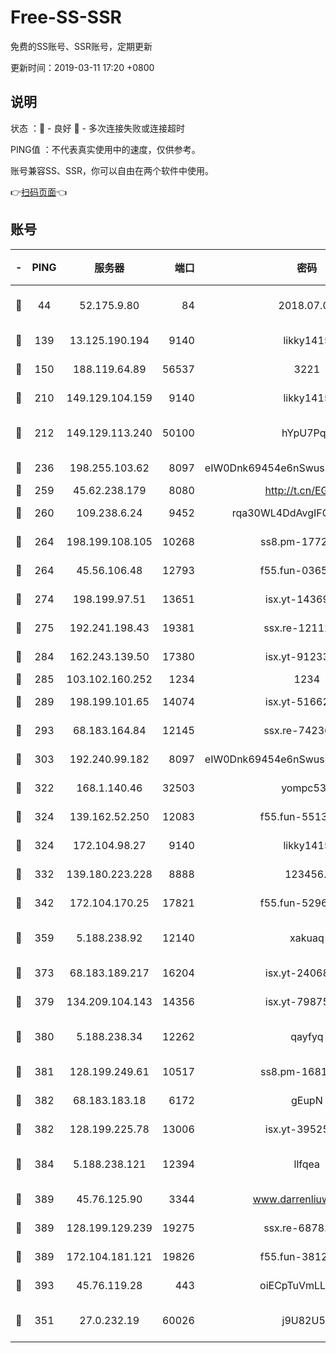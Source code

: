 # Free-SS-SSR

免费的SS账号、SSR账号，定期更新

更新时间：2019-03-11 17:20 +0800

## 说明

状态     ：🙂 - 良好 🙁 - 多次连接失败或连接超时

PING值   ：不代表真实使用中的速度，仅供参考。

账号兼容SS、SSR，你可以自由在两个软件中使用。

👉[扫码页面](https://liesauer.github.io/Free-SS-SSR/)👈

## 账号

|-|PING|服务器|端口|密码|加密方式|区域|
|:----:|:----:|:-----:|-----:|:----:|:----:|:----:|
|🙂|44|52.175.9.80|84|2018.07.07|chacha20-ietf-poly1305|HK|
|🙂|139|13.125.190.194|9140|likky1415|aes-256-cfb|KR|
|🙂|150|188.119.64.89|56537|3221|aes-256-cfb|RU|
|🙂|210|149.129.104.159|9140|likky1415|aes-256-cfb|HK|
|🙂|212|149.129.113.240|50100|hYpU7PqP|chacha20-ietf-poly1305|CN|
|🙂|236|198.255.103.62|8097|eIW0Dnk69454e6nSwuspv9DmS201tQ0D|aes-256-cfb|US|
|🙂|259|45.62.238.179|8080|http://t.cn/EGJIyrl|rc4-md5|CA|
|🙂|260|109.238.6.24|9452|rqa30WL4DdAvgIFG6Fs3znzTa|aes-256-cfb|FR|
|🙂|264|198.199.108.105|10268|ss8.pm-17727916|aes-256-cfb|US|
|🙂|264|45.56.106.48|12793|f55.fun-03657766|aes-256-cfb|US|
|🙂|274|198.199.97.51|13651|isx.yt-14369544|aes-256-cfb|US|
|🙂|275|192.241.198.43|19381|ssx.re-12112932|aes-256-cfb|US|
|🙂|284|162.243.139.50|17380|isx.yt-91233807|aes-256-cfb|US|
|🙂|285|103.102.160.252|1234|1234|rc4-md5|JP|
|🙂|289|198.199.101.65|14074|isx.yt-51662439|aes-256-cfb|US|
|🙂|293|68.183.164.84|12145|ssx.re-74236055|aes-256-cfb|US|
|🙂|303|192.240.99.182|8097|eIW0Dnk69454e6nSwuspv9DmS201tQ0D|aes-256-cfb|US|
|🙂|322|168.1.140.46|32503|yompc535|aes-256-cfb|AU|
|🙂|324|139.162.52.250|12083|f55.fun-55135425|aes-256-cfb|SG|
|🙂|324|172.104.98.27|9140|likky1415|aes-256-cfb|JP|
|🙂|332|139.180.223.228|8888|123456..|aes-256-cfb|JP|
|🙂|342|172.104.170.25|17821|f55.fun-52969616|aes-256-cfb|SG|
|🙂|359|5.188.238.92|12140|xakuaq|chacha20-ietf-poly1305|BR|
|🙂|373|68.183.189.217|16204|isx.yt-24068844|aes-256-cfb|SG|
|🙂|379|134.209.104.143|14356|isx.yt-79875386|aes-256-cfb|SG|
|🙂|380|5.188.238.34|12262|qayfyq|chacha20-ietf-poly1305|BR|
|🙂|381|128.199.249.61|10517|ss8.pm-16814764|aes-256-cfb|SG|
|🙂|382|68.183.183.18|6172|gEupN|aes-256-cfb|SG|
|🙂|382|128.199.225.78|13006|isx.yt-39525710|aes-256-cfb|SG|
|🙂|384|5.188.238.121|12394|llfqea|chacha20-ietf-poly1305|BR|
|🙂|389|45.76.125.90|3344|www.darrenliuwei.com|aes-256-cfb|AU|
|🙂|389|128.199.129.239|19275|ssx.re-68782281|aes-256-cfb|SG|
|🙂|389|172.104.181.121|19826|f55.fun-38127020|aes-256-cfb|SG|
|🙂|393|45.76.119.28|443|oiECpTuVmLLxk4Ts|aes-256-cfb|AU|
|🙂|351|27.0.232.19|60026|j9U82U53|xchacha20-ietf-poly1305|HK|
